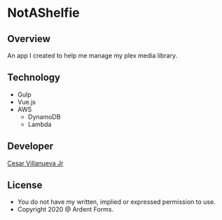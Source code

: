 # NotAShelfie

## Overview
An app I created to help me manage my plex media library.

## Technology
+ Gulp
+ Vue.js
+ AWS
  + DynamoDB
  + Lambda

## Developer
[Cesar Villanueva Jr](https://codeengie.com)

## License
+ You do not have my written, implied or expressed permission to use.
+ Copyright 2020 @ Ardent Forms.